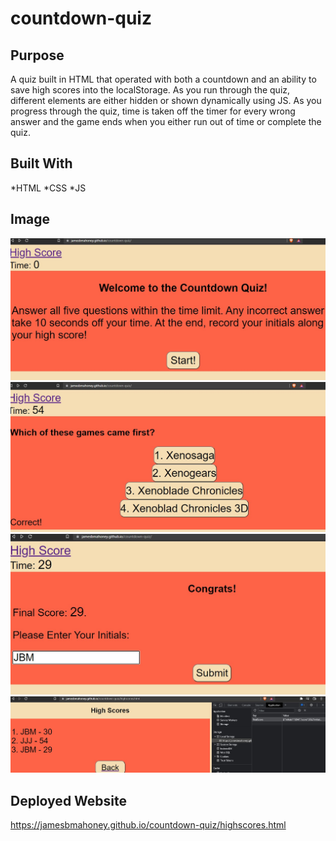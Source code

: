 # countdown-quiz

## Purpose

A quiz built in HTML that operated with both a countdown and an ability to save high scores into the localStorage.  As you run through the quiz, different elements are either hidden or shown dynamically using JS.  As you progress through the quiz, time is taken off the timer for every wrong answer and the game ends when you either run out of time or complete the quiz.

## Built With
*HTML
*CSS
*JS

## Image
<img src="./assets/images/CQ_1.jpg" />
<img src="./assets/images/CQ_2.jpg" />
<img src="./assets/images/CQ_3.jpg" />
<img src="./assets/images/CQ_4.jpg" />

## Deployed Website
https://jamesbmahoney.github.io/countdown-quiz/highscores.html